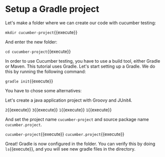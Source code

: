 # Setup a Gradle project

Let's make a folder where we can create our code with cucumber testing:

`mkdir cucumber-project`{{execute}}

And enter the new folder:

`cd cucumber-project`{{execute}}

In order to use Cucumber testing, you have to use a build tool, either Gradle or Maven. This tutorial uses Gradle. Let's start setting up a Gradle. We do this by running the following command:

`gradle init`{{execute}}

You have to chose some alternatives:

Let's create a java application project with Groovy and JUnit4. 

`2`{{execute}}
`3`{{execute}}
`1`{{execute}}
`1`{{execute}}

And set the project name `cucumber-project` and source package name `cucumber.project`.

`cucumber-project`{{execute}}
`cucumber.project`{{execute}}

Great! Gradle is now configured in the folder. You can verify this by doing `ls`{{execute}}, and you will see new gradle files in the directory. 


